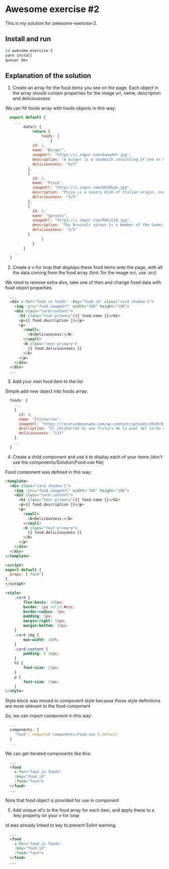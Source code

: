 # Awesome exercise #2

This is my solution for awesome-exercise-2.

## Install and run
```sh
cd awesome-exercise-2
yarn install
quasar dev
```

## Explanation of the solution

1. Create an array for the food items you see on the page. Each object in the array should contain properties for the image url, name, description and deliciousness

We can fill foods array with foods objects in this way:

```javascript
  export default {
    ...
		data() {
			return {
				foods: [
					{
            id: 1,
            name: "Burger",
            imageUrl: "https://i.imgur.com/0umadnY.jpg",
            description: "A burger is a sandwich consisting of one or more cooked patties of ground meat, usually beef, placed inside a sliced bread roll or bun.",
            deliciousness: "4/5"
          },
          {
            id: 2,
            name: "Pizza",
            imageUrl: "https://i.imgur.com/b9zDbyb.jpg",
            description: "Pizza is a savory dish of Italian origin, consisting of a usually round, flattened base of leavened wheat-based dough.",
            deliciousness: "5/5"
          },
          {
            id: 3,
            name: "Sprouts",
            imageUrl: "https://i.imgur.com/RbKjUjB.jpg",
            description: "The Brussels sprout is a member of the Gemmifera Group of cabbages, grown for its edible buds.",
            deliciousness: "1/5"
          }
				]
			}
		}
    ...
  }
```

2. Create a v-for loop that displays these food items onto the page, with all the data coming from the food array (hint: for the image src, use :src)

We need to remove extra divs, take one of then and change fixed data with food object properties.


```html
  ...
  <div v-for="food in foods" :key="food.id" class="card shadow-1">
    <img :src="food.imageUrl" width="198" height="180">
    <div class="card-content">
      <h1 class="text-primary">{{ food.name }}</h1>
      <p>{{ food.description }}</p>
      <p>
        <small>
          <b>Delicousness:</b>
        </small>
        <b class="text-primary">
          {{ food.deliciousness }}
        </b>
      </p>
    </div>
  </div>
  ...
```

3. Add your own food item to the list

Simple add new object into foods array:

```javascript
  foods: [
    ...
    {
      id: 4,
      name: "Chicharron",
      imageUrl: "https://recetasdepanama.com/wp-content/uploads/2019/03/CHICHARRON.jpg",
      description: "El chicharrón es una fritura de la piel del cerdo o de carne de cerdo con piel.",
      deliciousness: "5/5"
    },
    ...
  ]
```
4. Create a child component and use it to display each of your items (don't use the components/Solution/Food.vue file)

Food component was defined in this way:
```html
<template>
  <div class="card shadow-1">
    <img :src="food.imageUrl" width="198" height="180">
    <div class="card-content">
      <h1 class="text-primary">{{ food.name }}</h1>
      <p>{{ food.description }}</p>
      <p>
        <small>
          <b>Delicousness:</b>
        </small>
        <b class="text-primary">
          {{ food.deliciousness }}
        </b>
      </p>
    </div>
  </div>
</template>

<script>
export default {
  props: ['food']
}
</script>

<style>
	.card {
		flex-basis: 210px;
		border: 1px solid #ccc;
		border-radius: 5px;
		padding: 5px;
		margin-right: 10px;
		margin-bottom: 10px;
	}
	.card img {
		max-width: 100%;
	}
	.card-content {
		padding: 0 10px;
	}
	h1 {
		font-size: 23px;
	}
	p {
		font-size: 14px;
	}
</style>
```
Style block was moved to component style because those style definitions are more relevant to the food component

So, we can import component in this way:

```javascript
  ...
  components: {
    'food': require('components/Food.vue').default
  }
  ...
```

We can get iterated components like this:
```html
  ...
  <food
    v-for="food in foods"
    :key="food.id"
    :food="food">
  </food>
  ...
```
Note that food object is provided for use in component

5. Add unique id's to the food array for each item, and apply these to a :key property on your v-for loop

id was already linked to key to prevent Eslint warning.

```html
  ...
  <food
    v-for="food in foods"
    :key="food.id"
    :food="food">
  </food>
  ...
```
